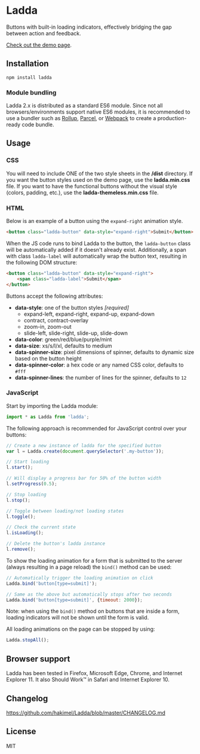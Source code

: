 # Ladda

Buttons with built-in loading indicators, effectively bridging the gap between action and feedback.

[Check out the demo page](https://lab.hakim.se/ladda/).

## Installation

`npm install ladda`

### Module bundling

Ladda 2.x is distributed as a standard ES6 module. Since not all browsers/environments support native
ES6 modules, it is recommended to use a bundler such as <a href="https://rollupjs.org/">Rollup</a>,
<a href="https://parceljs.org/">Parcel</a>, or <a href="https://webpack.js.org/">Webpack</a> to create
a production-ready code bundle.

## Usage

### CSS

You will need to include ONE of the two style sheets in the **/dist** directory.
If you want the button styles used on the demo page, use the **ladda.min.css** file.
If you want to have the functional buttons without the visual style (colors, padding, etc.),
use the **ladda-themeless.min.css** file.

### HTML

Below is an example of a button using the `expand-right` animation style.

```html
<button class="ladda-button" data-style="expand-right">Submit</button>
```

When the JS code runs to bind Ladda to the button, the `ladda-button` class
will be automatically added if it doesn't already exist. Additionally, a span
with class `ladda-label` will automatically wrap the button text, resulting
in the following DOM structure:

```html
<button class="ladda-button" data-style="expand-right">
    <span class="ladda-label">Submit</span>
</button>
```

Buttons accept the following attributes:
- **data-style**: one of the button styles *[required]*
  - expand-left, expand-right, expand-up, expand-down
  - contract, contract-overlay
  - zoom-in, zoom-out
  - slide-left, slide-right, slide-up, slide-down
- **data-color**: green/red/blue/purple/mint
- **data-size**: xs/s/l/xl, defaults to medium
- **data-spinner-size**: pixel dimensions of spinner, defaults to dynamic size based on the button height
- **data-spinner-color**: a hex code or any named CSS color, defaults to `#fff`
- **data-spinner-lines**: the number of lines for the spinner, defaults to `12`

### JavaScript

Start by importing the Ladda module:

```javascript
import * as Ladda from 'ladda';
```

The following approach is recommended for JavaScript control over your buttons:

```javascript
// Create a new instance of ladda for the specified button
var l = Ladda.create(document.querySelector('.my-button'));

// Start loading
l.start();

// Will display a progress bar for 50% of the button width
l.setProgress(0.5);

// Stop loading
l.stop();

// Toggle between loading/not loading states
l.toggle();

// Check the current state
l.isLoading();

// Delete the button's ladda instance
l.remove();
```

To show the loading animation for a form that is submitted to the server
(always resulting in a page reload) the `bind()` method can be used:

```javascript
// Automatically trigger the loading animation on click
Ladda.bind('button[type=submit]');

// Same as the above but automatically stops after two seconds
Ladda.bind('button[type=submit]', {timeout: 2000});
```

Note: when using the `bind()` method on buttons that are inside a form,
loading indicators will not be shown until the form is valid.

All loading animations on the page can be stopped by using:

```javascript
Ladda.stopAll();
```

## Browser support

Ladda has been tested in Firefox, Microsoft Edge, Chrome, and Internet Explorer 11.
It also Should Work™ in Safari and Internet Explorer 10.

## Changelog

<https://github.com/hakimel/Ladda/blob/master/CHANGELOG.md>

## License

MIT
